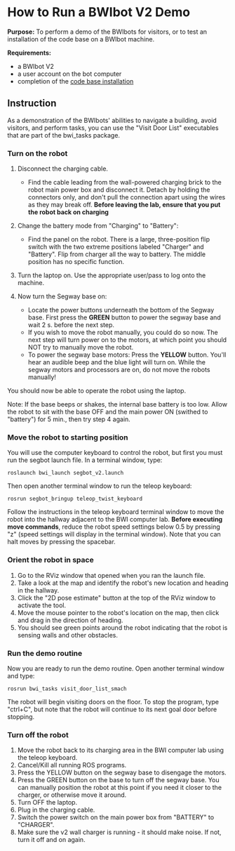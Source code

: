 # How to Run a BWIbot V2 Demo

**Purpose:**
To perform a demo of the BWIbots for visitors, or to test an installation of the code base on a BWIbot machine.

**Requirements:**
- a BWIbot V2
- a user account on the bot computer
- completion of the [code base installation](https://github.com/utexas-bwi/bwi/README.md)

## Instruction

As a demonstration of the BWIbots' abilities to navigate a building, avoid visitors, and perform tasks, you can use the "Visit Door List" executables that are part of the bwi_tasks package.

### Turn on the robot
1. Disconnect the charging cable.
   - Find the cable leading from the wall-powered charging brick to the robot main power box and disconnect it. Detach by holding the connectors only, and don't pull the connection apart using the wires as they may break off.
**Before leaving the lab, ensure that you put the robot back on charging**

2.  Change the battery mode from "Charging" to "Battery":
    - Find the panel on the robot. There is a large, three-position flip switch with the two extreme positions labeled "Charger" and "Battery". Flip from charger all the way to battery. The middle position has no specific function.

3.  Turn the laptop on.  Use the appropriate user/pass to log onto the machine.

4.  Now turn the Segway base on:
    - Locate the power buttons underneath the bottom of the Segway base. First press the **GREEN** button to power the segway base and wait 2 s. before the next step.
    - If you wish to move the robot manually, you could do so now.  The next step will turn power on to the motors, at which point you should NOT try to manually move the robot.
    - To power the segway base motors: Press the **YELLOW** button. You'll hear an audible beep and the blue light will turn on. While the segway motors and processors are on, do not move the robots manually!

You should now be able to operate the robot using the laptop.

Note: If the base beeps or shakes, the internal base battery is too low.  Allow the robot to sit with the base OFF and the main power ON (swithed to "battery") for 5 min., then try step 4 again.

### Move the robot to starting position
You will use the computer keyboard to control the robot, but first you must run the segbot launch file.  In a terminal window, type:
```
roslaunch bwi_launch segbot_v2.launch
```
Then open another terminal window to run the teleop keyboard:
```
rosrun segbot_bringup teleop_twist_keyboard
```
Follow the instructions in the teleop keyboard terminal window to move the robot into the hallway adjacent to the BWI computer lab.  **Before executing move commands**, reduce the robot speed settings below 0.5 by pressing "z" (speed settings will display in the terminal window).
Note that you can halt moves by pressing the spacebar.

### Orient the robot in space
1. Go to the RViz window that opened when you ran the launch file.
2. Take a look at the map and identify the robot's new location and heading in the hallway.
3.  Click the "2D pose estimate" button at the top of the RViz window to activate the tool.
4.  Move the mouse pointer to the robot's location on the map, then click and drag in the direction of heading.
5.  You should see green points around the robot indicating that the robot is sensing walls and other obstacles.
### Run the demo routine
Now you are ready to run the demo routine.  Open another terminal window and type:
```
rosrun bwi_tasks visit_door_list_smach
```
The robot will begin visiting doors on the floor.  To stop the program, type "ctrl+C", but note that the robot will continue to its next goal door before stopping.

### Turn off the robot
1.  Move the robot back to its charging area in the BWI computer lab using the teleop keyboard.
2.  Cancel/Kill all running ROS programs.
3.  Press the YELLOW button on the segway base to disengage the motors.
4.  Press the GREEN button on the base to turn off the segway base.  You can manually position the robot at this point if you need it closer to the charger, or otherwise move it around.
5.  Turn OFF the laptop.
6.  Plug in the charging cable.
7.  Switch the power switch on the main power box from "BATTERY" to "CHARGER".
8.  Make sure the v2 wall charger is running - it should make noise.  If not, turn it off and on again.
